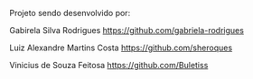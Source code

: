 Projeto sendo desenvolvido por:

Gabirela Silva Rodrigues
https://github.com/gabriela-rodrigues

Luiz Alexandre Martins Costa 
https://github.com/sheroques

Vinicius de Souza Feitosa
https://github.com/Buletiss

